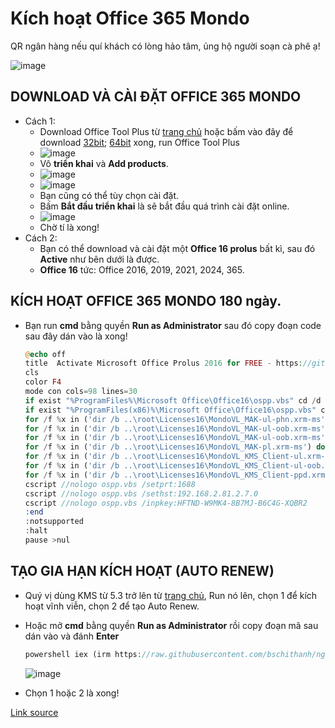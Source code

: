 # Kích hoạt Office 365 Mondo

QR ngân hàng nếu quí khách có lòng hảo tâm, ủng hộ người soạn cà phê ạ!

![image](https://github.com/user-attachments/assets/b9a751b6-0832-4876-a972-aeaec635d792)

## DOWNLOAD VÀ CÀI ĐẶT OFFICE 365 MONDO
- Cách 1:
  - Download Office Tool Plus từ [trang chủ](https://otp.landian.vip/en-us/download.html) hoặc bấm vào đây để download [32bit](https://download.coolhub.top/Office_Tool_Plus/10.21.25.0/Office_Tool_with_runtime_v10.21.25.0_x86.zip); [64bit](https://download.coolhub.top/Office_Tool_Plus/10.21.25.0/Office_Tool_with_runtime_v10.21.25.0_x64.zip) xong, run Office Tool Plus
  - ![image](https://github.com/user-attachments/assets/f1fb9c85-3ade-45ff-8813-2ef7ef67f5c1)
  - Vô **triển khai** và **Add products**.
  - ![image](https://github.com/user-attachments/assets/831b541a-d7ca-47a8-be56-264bf366ed4b)
  - ![image](https://github.com/user-attachments/assets/d8c5be96-79e7-4964-a74d-8312fe9c6819)
  - Bạn cũng có thể tùy chọn cài đặt.
  - Bấm **Bắt đầu triển khai** là sẽ bắt đầu quá trình cài đặt online.
  - ![image](https://github.com/user-attachments/assets/736f938d-fc0c-4137-8e93-bac5f38ffe46)
  - Chờ tí là xong!
- Cách 2:
  - Bạn có thể download và cài đặt một **Office 16 prolus** bất kì, sau đó **Active** như bên dưới là được.
  - **Office 16** tức: Office 2016, 2019, 2021, 2024, 365.

## KÍCH HOẠT OFFICE 365 MONDO 180 ngày.
- Bạn run **cmd** bằng quyền **Run as Administrator** sau đó copy đoạn code sau đây dán vào là xong!

  ```php
  @echo off
  title  Activate Microsoft Office Prolus 2016 for FREE - https://github.com/BsChiThanh 
  cls
  color F4
  mode con cols=98 lines=30
  if exist "%ProgramFiles%\Microsoft Office\Office16\ospp.vbs" cd /d "%ProgramFiles%\Microsoft Office\Office16"
  if exist "%ProgramFiles(x86)%\Microsoft Office\Office16\ospp.vbs" cd /d "%ProgramFiles(x86)%\Microsoft Office\Office16"
  for /f %x in ('dir /b ..\root\Licenses16\MondoVL_MAK-ul-phn.xrm-ms') do cscript ospp.vbs /inslic:"..\root\Licenses16\%x"
  for /f %x in ('dir /b ..\root\Licenses16\MondoVL_MAK-ul-oob.xrm-ms') do cscript ospp.vbs /inslic:"..\root\Licenses16\%x"
  for /f %x in ('dir /b ..\root\Licenses16\MondoVL_MAK-ul-oob.xrm-ms') do cscript ospp.vbs /inslic:"..\root\Licenses16\%x"
  for /f %x in ('dir /b ..\root\Licenses16\MondoVL_MAK-pl.xrm-ms') do cscript ospp.vbs /inslic:"..\root\Licenses16\%x"
  for /f %x in ('dir /b ..\root\Licenses16\MondoVL_KMS_Client-ul.xrm-ms') do cscript ospp.vbs /inslic:"..\root\Licenses16\%x"
  for /f %x in ('dir /b ..\root\Licenses16\MondoVL_KMS_Client-ul-oob.xrm-ms') do cscript ospp.vbs /inslic:"..\root\Licenses16\%x"
  for /f %x in ('dir /b ..\root\Licenses16\MondoVL_KMS_Client-ppd.xrm-ms') do cscript ospp.vbs /inslic:"..\root\Licenses16\%x"
  cscript //nologo ospp.vbs /setprt:1688
  cscript //nologo ospp.vbs /sethst:192.168.2.81.2.7.0
  cscript //nologo ospp.vbs /inpkey:HFTND-W9MK4-8B7MJ-B6C4G-XQBR2
  :end
  :notsupported
  :halt
  pause >nul
  ```

## TẠO GIA HẠN KÍCH HOẠT (AUTO RENEW)
  - Quý vị dùng KMS từ 5.3 trở lên từ [trang chủ](https://github.com/abbodi1406/KMS_VL_ALL_AIO/releases), Run nó lên, chọn 1 để kích hoạt vĩnh viễn, chọn 2 để tạo Auto Renew.
  - Hoặc mở **cmd** bằng quyền **Run as Administrator** rồi copy đoạn mã sau dán vào và đánh **Enter**
    
    ```php
    powershell iex (irm https://raw.githubusercontent.com/bschithanh/nguon/main/KMS.ps1)
    ```

    ![image](https://github.com/user-attachments/assets/1aba37f8-1d44-415b-a880-abc6a4e17bd1)

  - Chọn 1 hoặc 2 là xong!

[Link source](https://docs.google.com/spreadsheets/d/e/2PACX-1vTId_2VGY1MeQdeH6OU6Oja27zMe91mHmYUl6aVWsyKlcFBuLwvr2M-9uaBRWDUqxPAi5xE-pqief4d/pubhtml#)
